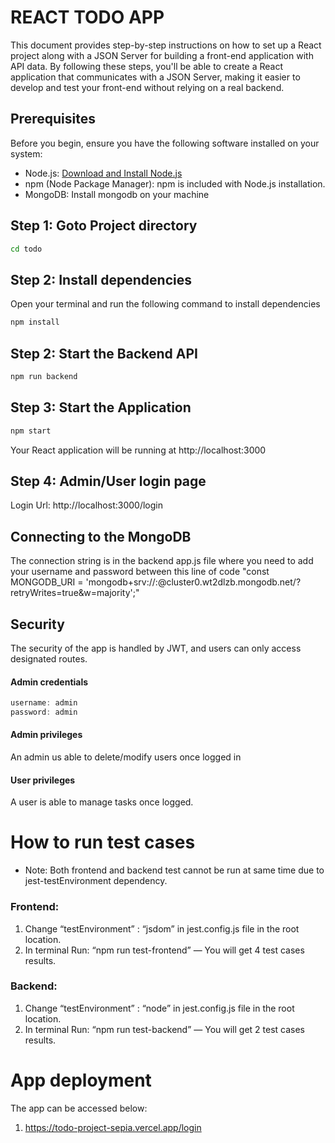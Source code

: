 # REACT TODO APP

This document provides step-by-step instructions on how to set up a React project along with a JSON Server for building a front-end application with API data. By following these steps, you'll be able to create a React application that communicates with a JSON Server, making it easier to develop and test your front-end without relying on a real backend.

## Prerequisites

Before you begin, ensure you have the following software installed on your system:

- Node.js: [Download and Install Node.js](https://nodejs.org/)
- npm (Node Package Manager): npm is included with Node.js installation.
- MongoDB: Install mongodb on your machine

## Step 1: Goto Project directory
```bash
cd todo
```

## Step 2: Install dependencies

Open your terminal and run the following command to install dependencies 

```bash
npm install
```

## Step 2: Start the Backend API
```bash
npm run backend
```

## Step 3: Start the Application
```bash
npm start
```
Your React application will be running at http://localhost:3000

## Step 4: Admin/User login page

Login Url: http://localhost:3000/login


## Connecting to the MongoDB 

The connection string is in the backend app.js file where you need to add your username and password between this line of code "const MONGODB_URI = 'mongodb+srv://<username>:<password>@cluster0.wt2dlzb.mongodb.net/?retryWrites=true&w=majority';"

## Security

The security of the app is handled by JWT, and users can only access designated routes. 

#### Admin credentials
```javascript
username: admin
password: admin
```
#### Admin privileges

An admin us able to delete/modify users once logged in

#### User privileges

A user is able to manage tasks once logged.

# How to run test cases
* Note: Both frontend and backend test cannot be run at same time due to jest-testEnvironment dependency.

### Frontend:
1. Change “testEnvironment” : “jsdom” in jest.config.js file in the root location.
2. In terminal Run: “npm run test-frontend”
— You will get 4 test cases results.

### Backend:
1. Change “testEnvironment” : “node” in jest.config.js file in the root location.
2. In terminal Run: “npm run test-backend”
— You will get 2 test cases results.

# App deployment

The app can be accessed below:

1. https://todo-project-sepia.vercel.app/login





